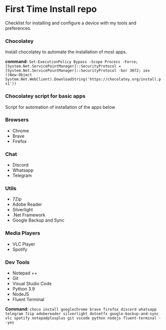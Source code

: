 # First Time Install repo
Checklist for installing and configure a device with my tools and preferences.

### Chocolatey
Install chocolatey to automate the installation of most apps.

**command:**
`Set-ExecutionPolicy Bypass -Scope Process -Force; [System.Net.ServicePointManager]::SecurityProtocol = [System.Net.ServicePointManager]::SecurityProtocol -bor 3072; iex ((New-Object System.Net.WebClient).DownloadString('https://chocolatey.org/install.ps1'))`

### Chocolatey script for basic apps
Script for automation of installation of the apps below

### Browsers
- Chrome
- Brave
- Firefox

### Chat
- Discord
- Whatsapp
- Telegram

### Utils
- 7Zip
- Adobe Reader
- Silverlight
- .Net Framework
- Google Backup and Sync

### Media Players
- VLC Player
- Spotify

### Dev Tools
- Notepad ++
- Git
- Visual Studio Code
- Python 3.9
- NodeJS
- Fluent Terminal

**Command:**
`choco install googlechrome brave firefox discord whatsapp telegram 7zip adobereader silverlight dotnetfx google-backup-and-sync vlc spotify notepadplusplus git vscode python nodejs fluent-terminal --yes`
